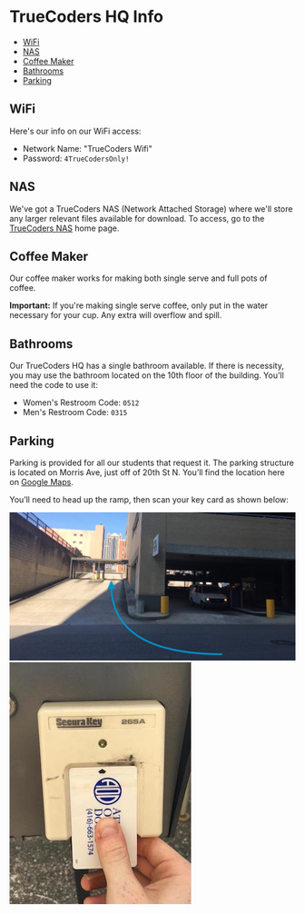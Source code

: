 # TrueCoders HQ Info

* [WiFi](#wifi)
* [NAS](#nas)
* [Coffee Maker](#coffee-maker)
* [Bathrooms](#bathrooms)
* [Parking](#parking)

## WiFi

Here's our info on our WiFi access:

* Network Name: "TrueCoders Wifi"
* Password: `4TrueCodersOnly!`

## NAS

We've got a TrueCoders NAS (Network Attached Storage) where we'll store any larger relevant files available for download. To access, go to the [TrueCoders NAS](https://home.mycloud.com/action/share/d8cacd38-c200-4383-bd75-721a699e2a32) home page.

## Coffee Maker

Our coffee maker works for making both single serve and full pots of coffee.

**Important:** If you're making single serve coffee, only put in the water necessary for your cup. Any extra will overflow and spill.

## Bathrooms

Our TrueCoders HQ has a single bathroom available. If there is necessity, you may use the bathroom located on the 10th floor of the building. You'll need the code to use it:

* Women's Restroom Code: `0512`
* Men's Restroom Code: `0315`

## Parking

Parking is provided for all our students that request it. The parking structure is located on Morris Ave, just off of 20th St N. You’ll find the location here on [Google Maps](https://goo.gl/maps/VF1YQCmCwuJ2).

You’ll need to head up the ramp, then scan your key card as shown below:

![Parking Ramp](assets/parking-ramp.jpg "Parking Ramp")
![Parking Scan](assets/parking-scan.jpg "Parking Scan")
